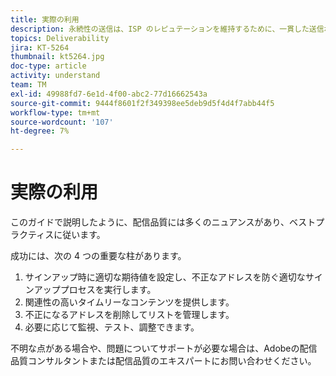 ```yaml
---
title: 実際の利用
description: 永続性の送信は、ISP のレピュテーションを維持するために、一貫した送信ボリュームと戦略を確立するプロセスです。
topics: Deliverability
jira: KT-5264
thumbnail: kt5264.jpg
doc-type: article
activity: understand
team: TM
exl-id: 49988fd7-6e1d-4f00-abc2-77d16662543a
source-git-commit: 9444f8601f2f349398ee5deb9d5f4d4f7abb44f5
workflow-type: tm+mt
source-wordcount: '107'
ht-degree: 7%

---
```


# 実際の利用

このガイドで説明したように、配信品質には多くのニュアンスがあり、ベストプラクティスに従います。

成功には、次の 4 つの重要な柱があります。

1. サインアップ時に適切な期待値を設定し、不正なアドレスを防ぐ適切なサインアッププロセスを実行します。
2. 関連性の高いタイムリーなコンテンツを提供します。
3. 不正になるアドレスを削除してリストを管理します。
4. 必要に応じて監視、テスト、調整できます。

不明な点がある場合や、問題についてサポートが必要な場合は、Adobeの配信品質コンサルタントまたは配信品質のエキスパートにお問い合わせください。
